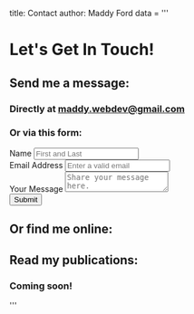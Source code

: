 title: Contact
author: Maddy Ford
data = '''
    <div class="container">
      <div class="row">
        <div class="col">
          <h1>Let's Get In Touch!</h1>
        </div>
      </div>
      <div class="row">
        <div class="contact col">
          <div class="row">
            <div class="contact-header col">
              <h2>Send me a message:</h2>
              <h3>Directly at maddy.webdev@gmail.com</h3>
              <h3>Or via this form:</h3>
            </div>
          </div>
          <div class="contact-form col">
            <form>
              <div class="form-group">
                <label for="name">Name</label>
                <input type="name" class="form-control" id="name" placeholder="First and Last">
              </div>
              <div class="form-group">
                <label for="email">Email Address</label>
                <input type="email" class="form-control" id="email" aria-describedby="emailHelp" placeholder="Enter a valid email">
              </div>
              <div class="form-group">
                <label for="message">Your Message</label>
                <textarea type="message" class="form-control" id="message" placeholder="Share your message here."></textarea>
              </div>
              <button type="submit" class="btn">Submit</button>
            </form>
          </div>
        </div>
      <div class="icon col">
        <div class="row">
          <div class="icon-header col">
            <h2>Or find me online:</h2>
          </div>
        </div>
        <div class="row">
          <div class="icon-section col">
            <div class="twitter">
              <a href="https://twitter.com/mrhf008" target="_blank" class="btn" aria-label="Twitter">
                <i class="fab fa-twitter-square" aria-hidden="true"></i>
              </a>
            </div>
            <div class="github">
              <a href="https://github.com/mford008" target="_blank" class="btn" aria-label="Github">
                <i class="fab fa-github-square" aria-hidden="true"></i>
              </a>
            </div>
            <div class="linkedin">
              <a href="https://www.linkedin.com/in/maddy-ford/" target="_blank" class="btn" aria-label="LinkedIn">
                <i class="fab fa-linkedin" aria-hidden="true"></i>
              </a>
            </div>
          </div>
        </div>
        <div class="row">
          <div class="publications-section col">
            <h2>Read my publications:</h2>
            <h3>Coming soon!</h3>
          </div>
        </div>
      </div>
    </div> <!--row 1-->
  </div> <!--container-->
'''
